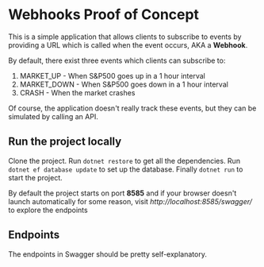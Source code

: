 # Webhooks Proof of Concept

This is a simple application that allows clients to subscribe to events by providing a URL which is called when the event occurs, AKA a **Webhook**.  

By default, there exist three events which clients can subscribe to:
1. MARKET_UP - When S&P500 goes up in a 1 hour interval
2. MARKET_DOWN - When S&P500 goes down in a 1 hour interval
3. CRASH - When the market crashes
  
Of course, the application doesn't really track these events, but they can be simulated by calling an API.

## Run the project locally

Clone the project. Run `dotnet restore` to get all the dependencies. Run `dotnet ef database update` to set up the database. Finally `dotnet run` to start the project.
  
By default the project starts on port **8585** and if your browser doesn't launch automatically for some reason, visit *http://localhost:8585/swagger/* to explore the endpoints

## Endpoints

The endpoints in Swagger should be pretty self-explanatory.